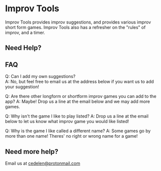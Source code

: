# Improv Tools

Improv Tools provides improv suggestions, and provides various improv short form games. Improv Tools also has a refresher on the "rules" of improv, and a timer.

## Need Help?

## FAQ

Q: Can I add my own suggestions?<br>
A: No, but feel free to email us at the address below if you want us to add your suggestion!

Q: Are there other longform or shortform improv games you can add to the app?
A: Maybe! Drop us a line at the email below and we may add more games.

Q: Why isn't the game I like to play listed? 
A: Drop us a line at the email below to let us know what improv game you would like listed!

Q: Why is the game I like called a different name?
A: Some games go by more than one name! Theres' no right or wrong name for a game!

## Need more help?
Email us at cedelen@protonmail.com

